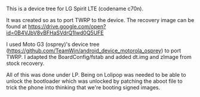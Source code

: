 This is a device tree for LG Spirit LTE (codename c70n).

It was created so as to port TWRP to the device. The recovery image can be found at https://drive.google.com/open?id=0B4VJbV8vBFHaSVdrQ1Iwd0Q5UFE

I used Moto G3 (osprey)'s device tree (https://github.com/TeamWin/android_device_motorola_osprey) to port TWRP. I adapted the BoardConfig/fstab and  added dt.img and zImage from stock recovery.

All of this was done under LP. Being on Lolipop was needed to be able to unlock the bootloader which was unlocked by patching the aboot file to trick the phone into thinking that we're booting signed images.
